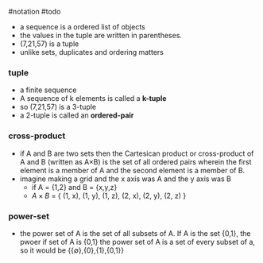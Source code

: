 #notation 
#todo 
- a sequence is a ordered list of objects
- the values in the tuple are written in parentheses.
- (7,21,57) is a tuple
- unlike sets, duplicates and ordering matters
### tuple
- a finite sequence
- A sequence of k elements is called a **k-tuple**
- so (7,21,57) is a 3-tuple
- a 2-tuple is called an **ordered-pair**
### cross-product
- if A and B are two sets then the Cartesican product or cross-product of A and B (written as A$\times$B) is the set of all ordered pairs wherein the first element is a member of A and the second element is a member of B.
- imagine making a grid and the x axis was A and the y axis was B
	- if A = {1,2} and B = {x,y,z}
	- $A \times B$ = { (1, x), (1, y), (1, z), (2, x), (2, y), (2, z) }
	
### power-set
- the power set of A is the set of all subsets of A. If A is the set {0,1}, the pwoer if set of A is {0,1} the power set of A is a set of every subset of a, so it would be {{$\emptyset$},{0},{1},{0,1}}

